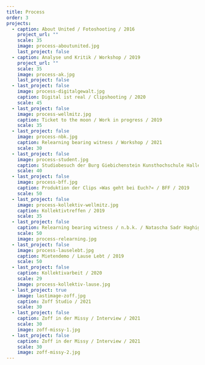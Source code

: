 ```yaml
---
title: Process
order: 3
projects:
  - caption: About United / Fotoshooting / 2016
    project_url: ""
    scale: 35
    image: process-aboutunited.jpg
    last_project: false
  - caption: Analyse und Kritik / Workshop / 2019
    project_url: ""
    scale: 35
    image: process-ak.jpg
    last_project: false
  - last_project: false
    image: process-digitalgewalt.jpg
    caption: Digital ist real / Clipshooting / 2020
    scale: 45
  - last_project: false
    image: process-wellmitz.jpg
    caption: Ticket to the moon / Work in progress / 2019
    scale: 35
  - last_project: false
    image: process-nbk.jpg
    caption: Relearning bearing witness / Workshop / 2021
    scale: 30
  - last_project: false
    image: process-student.jpg
    caption: Studiobesuch der Burg Giebichenstein Kunsthochschule Halle / 2020
    scale: 40
  - last_project: false
    image: process-bff.jpg
    caption: Produktion der Clips »Was geht bei Euch?« / BFF / 2019
    scale: 50
  - last_project: false
    image: process-kollektiv-wellmitz.jpg
    caption: Kollektivtreffen / 2019
    scale: 35
  - last_project: false
    caption: Relearning bearing witness / n.b.k. / Natascha Sadr Haghighian / 2020
    scale: 50
    image: process-relearning.jpg
  - last_project: false
    image: process-lauselebt.jpg
    caption: Mietendemo / Lause Lebt / 2019
    scale: 50
  - last_project: false
    caption: Kollektivarbeit / 2020
    scale: 29
    image: process-kollektiv-lause.jpg
  - last_project: true
    image: lastimage-zoff.jpg
    caption: Zoff Studio / 2021
    scale: 30
  - last_project: false
    caption: Zoff in der Missy / Interview / 2021
    scale: 30
    image: zoff-missy-1.jpg
  - last_project: false
    caption: Zoff in der Missy / Interview / 2021
    scale: 30
    image: zoff-missy-2.jpg
---
```


